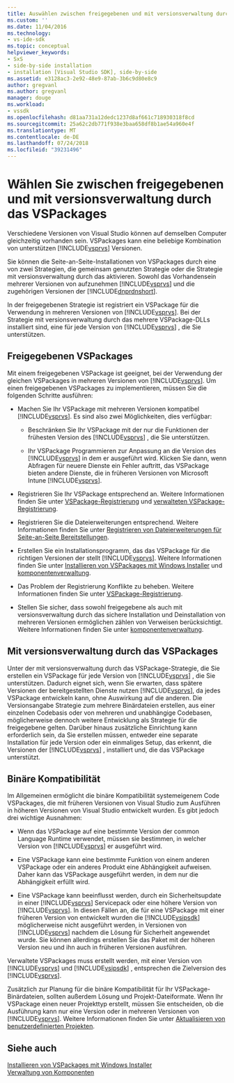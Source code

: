 ```yaml
---
title: Auswählen zwischen freigegebenen und mit versionsverwaltung durch das VSPackages | Microsoft-Dokumentation
ms.custom: ''
ms.date: 11/04/2016
ms.technology:
- vs-ide-sdk
ms.topic: conceptual
helpviewer_keywords:
- SxS
- side-by-side installation
- installation [Visual Studio SDK], side-by-side
ms.assetid: e3128ac3-2e92-48e9-87ab-3b6c9d80e8c9
author: gregvanl
ms.author: gregvanl
manager: douge
ms.workload:
- vssdk
ms.openlocfilehash: d81aa731a12dedc1237d8af661c718930318f8cd
ms.sourcegitcommit: 25a62c2db771f938e3baa658df8b1ae54a960e4f
ms.translationtype: MT
ms.contentlocale: de-DE
ms.lasthandoff: 07/24/2018
ms.locfileid: "39231496"
---
```

# <a name="choose-between-shared-and-versioned-vspackages"></a>Wählen Sie zwischen freigegebenen und mit versionsverwaltung durch das VSPackages
Verschiedene Versionen von Visual Studio können auf demselben Computer gleichzeitig vorhanden sein. VSPackages kann eine beliebige Kombination von unterstützen [!INCLUDE[vsprvs](../code-quality/includes/vsprvs_md.md)] Versionen.  
  
 Sie können die Seite-an-Seite-Installationen von VSPackages durch eine von zwei Strategien, die gemeinsam genutzten Strategie oder die Strategie mit versionsverwaltung durch das aktivieren. Sowohl das Vorhandensein mehrerer Versionen von aufzunehmen [!INCLUDE[vsprvs](../code-quality/includes/vsprvs_md.md)] und die zugehörigen Versionen der [!INCLUDE[dnprdnshort](../code-quality/includes/dnprdnshort_md.md)].  
  
 In der freigegebenen Strategie ist registriert ein VSPackage für die Verwendung in mehreren Versionen von [!INCLUDE[vsprvs](../code-quality/includes/vsprvs_md.md)]. Bei der Strategie mit versionsverwaltung durch das mehrere VSPackage-DLLs installiert sind, eine für jede Version von [!INCLUDE[vsprvs](../code-quality/includes/vsprvs_md.md)] , die Sie unterstützen.  
  
## <a name="shared-vspackages"></a>Freigegebenen VSPackages  
 Mit einem freigegebenen VSPackage ist geeignet, bei der Verwendung der gleichen VSPackages in mehreren Versionen von [!INCLUDE[vsprvs](../code-quality/includes/vsprvs_md.md)]. Um einen freigegebenen VSPackages zu implementieren, müssen Sie die folgenden Schritte ausführen:  
  
-   Machen Sie Ihr VSPackage mit mehreren Versionen kompatibel [!INCLUDE[vsprvs](../code-quality/includes/vsprvs_md.md)]. Es sind also zwei Möglichkeiten, dies verfügbar:  
  
    -   Beschränken Sie Ihr VSPackage mit der nur die Funktionen der frühesten Version des [!INCLUDE[vsprvs](../code-quality/includes/vsprvs_md.md)] , die Sie unterstützen.  
  
    -   Ihr VSPackage Programmieren zur Anpassung an die Version des [!INCLUDE[vsprvs](../code-quality/includes/vsprvs_md.md)] in dem er ausgeführt wird. Klicken Sie dann, wenn Abfragen für neuere Dienste ein Fehler auftritt, das VSPackage bieten andere Dienste, die in früheren Versionen von Microsoft Intune [!INCLUDE[vsprvs](../code-quality/includes/vsprvs_md.md)].  
  
-   Registrieren Sie Ihr VSPackage entsprechend an. Weitere Informationen finden Sie unter [VSPackage-Registrierung](../extensibility/internals/vspackage-registration.md) und [verwalteten VSPackage-Registrierung](http://msdn.microsoft.com/en-us/f69e0ea3-6a92-4639-8ca9-4c9c210e58a1).  
  
-   Registrieren Sie die Dateierweiterungen entsprechend. Weitere Informationen finden Sie unter [Registrieren von Dateierweiterungen für Seite-an-Seite Bereitstellungen](../extensibility/registering-file-name-extensions-for-side-by-side-deployments.md).  
  
-   Erstellen Sie ein Installationsprogramm, das das VSPackage für die richtigen Versionen der stellt [!INCLUDE[vsprvs](../code-quality/includes/vsprvs_md.md)]. Weitere Informationen finden Sie unter [Installieren von VSPackages mit Windows Installer](../extensibility/internals/installing-vspackages-with-windows-installer.md) und [komponentenverwaltung](../extensibility/internals/component-management.md).  
  
-   Das Problem der Registrierung Konflikte zu beheben. Weitere Informationen finden Sie unter [VSPackage-Registrierung](../extensibility/internals/vspackage-registration.md).  
  
-   Stellen Sie sicher, dass sowohl freigegebene als auch mit versionsverwaltung durch das sichere Installation und Deinstallation von mehreren Versionen ermöglichen zählen von Verweisen berücksichtigt. Weitere Informationen finden Sie unter [komponentenverwaltung](../extensibility/internals/component-management.md).  
  
## <a name="versioned-vspackages"></a>Mit versionsverwaltung durch das VSPackages  
 Unter der mit versionsverwaltung durch das VSPackage-Strategie, die Sie erstellen ein VSPackage für jede Version von [!INCLUDE[vsprvs](../code-quality/includes/vsprvs_md.md)] , die Sie unterstützen. Dadurch eignet sich, wenn Sie erwarten, dass spätere Versionen der bereitgestellten Dienste nutzen [!INCLUDE[vsprvs](../code-quality/includes/vsprvs_md.md)], da jedes VSPackage entwickeln kann, ohne Auswirkung auf die anderen. Die Versionsangabe Strategie zum mehrere Binärdateien erstellen, aus einer einzelnen Codebasis oder von mehreren und unabhängige Codebasen, möglicherweise dennoch weitere Entwicklung als Strategie für die freigegebene gelten. Darüber hinaus zusätzliche Einrichtung kann erforderlich sein, da Sie erstellen müssen, entweder eine separate Installation für jede Version oder ein einmaliges Setup, das erkennt, die Versionen der [!INCLUDE[vsprvs](../code-quality/includes/vsprvs_md.md)] , installiert und, die das VSPackage unterstützt.  
  
## <a name="binary-compatibility"></a>Binäre Kompatibilität  
 Im Allgemeinen ermöglicht die binäre Kompatibilität systemeigenem Code VSPackages, die mit früheren Versionen von Visual Studio zum Ausführen in höheren Versionen von Visual Studio entwickelt wurden. Es gibt jedoch drei wichtige Ausnahmen:  
  
-   Wenn das VSPackage auf eine bestimmte Version der common Language Runtime verwendet, müssen sie bestimmen, in welcher Version von [!INCLUDE[vsprvs](../code-quality/includes/vsprvs_md.md)] er ausgeführt wird.  
  
-   Eine VSPackage kann eine bestimmte Funktion von einem anderen VSPackage oder ein anderes Produkt eine Abhängigkeit aufweisen. Daher kann das VSPackage ausgeführt werden, in dem nur die Abhängigkeit erfüllt wird.  
  
-   Eine VSPackage kann beeinflusst werden, durch ein Sicherheitsupdate in einer [!INCLUDE[vsprvs](../code-quality/includes/vsprvs_md.md)] Servicepack oder eine höhere Version von [!INCLUDE[vsprvs](../code-quality/includes/vsprvs_md.md)]. In diesen Fällen an, die für eine VSPackage mit einer früheren Version von entwickelt wurden die [!INCLUDE[vsipsdk](../extensibility/includes/vsipsdk_md.md)] möglicherweise nicht ausgeführt werden, in Versionen von [!INCLUDE[vsprvs](../code-quality/includes/vsprvs_md.md)] nachdem die Lösung für Sicherheit angewendet wurde. Sie können allerdings erstellen Sie das Paket mit der höheren Version neu und ihn auch in früheren Versionen ausführen.  
  
 Verwaltete VSPackages muss erstellt werden, mit einer Version von [!INCLUDE[vsprvs](../code-quality/includes/vsprvs_md.md)] und [!INCLUDE[vsipsdk](../extensibility/includes/vsipsdk_md.md)] , entsprechen die Zielversion des [!INCLUDE[vsprvs](../code-quality/includes/vsprvs_md.md)].  
  
 Zusätzlich zur Planung für die binäre Kompatibilität für Ihr VSPackage-Binärdateien, sollten außerdem Lösung und Projekt-Dateiformate. Wenn Ihr VSPackage einen neuer Projekttyp erstellt, müssen Sie entscheiden, ob die Ausführung kann nur eine Version oder in mehreren Versionen von [!INCLUDE[vsprvs](../code-quality/includes/vsprvs_md.md)]. Weitere Informationen finden Sie unter [Aktualisieren von benutzerdefinierten Projekten](../extensibility/internals/upgrading-projects.md#upgrading-custom-projects).  
  
## <a name="see-also"></a>Siehe auch  
 [Installieren von VSPackages mit Windows Installer](../extensibility/internals/installing-vspackages-with-windows-installer.md)   
 [Verwaltung von Komponenten](../extensibility/internals/component-management.md)
